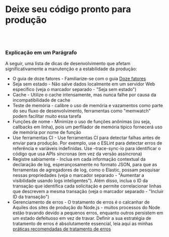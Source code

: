 # Deixe seu código pronto para produção

<br/><br/>

### Explicação em um Parágrafo

A seguir, uma lista de dicas de desenvolvimento que afetam significativamente a manutenção e a estabilidade da produção:

* O guia de doze fatores - Familiarize-se com o guia [Doze fatores](https://12factor.net/)
* Seja sem estado - Não salve dados localmente em um servidor Web específico (veja o marcador separado - "Seja sem estado")
* Cache - Utilize o cache intensamente, mas nunca falhe por causa da incompatibilidade de cache
* Teste de memória - calibre o uso de memória e vazamentos como parte do seu fluxo de desenvolvimento, ferramentas como "memwatch" podem facilitar muito essa tarefa
* Funções de nome - Minimize o uso de funções anônimas (ou seja, callbacks em linha), pois um perfilador de memória típico fornecerá uso de memória por nome de função
* Use ferramentas CI - Use ferramentas CI para detectar falhas antes de enviar para produção. Por exemplo, use o ESLint para detectar erros de referência e variáveis ​​indefinidas. Use –trace-sync-io para identificar o código que usa APIs síncronas (em vez da versão assíncrona)
* Registre sabiamente - Inclua em cada informação contextual da declaração de log, esperançosamente no formato JSON, para que as ferramentas de agregadores de log, como o Elastic, possam pesquisar nessas propriedades (veja o marcador separado - "Aumentar a visibilidade usando logs inteligentes"). Além disso, inclua o ID da transação que identifica cada solicitação e permite correlacionar linhas que descrevem a mesma transação (veja o marcador separado - "Incluir ID da transação")
* Gerenciamento de erros - O tratamento de erros é o calcanhar de Aquiles dos sites de produção do Node.js - muitos processos do Node estão travando devido a pequenos erros, enquanto outros persistem em um estado defeituoso em vez de travar. Definir a sua estratégia de tratamento de erros é absolutamente essencial, leia aqui as minhas [práticas recomendadas de tratamento de erros](http://goldbergyoni.com/checklist-best-practices-of-node-js-error-handling/)
